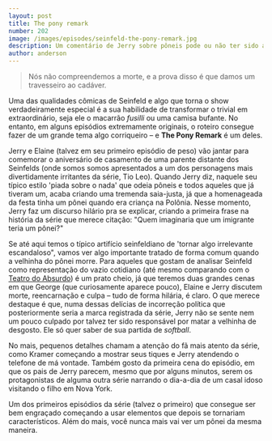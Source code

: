 ```yaml
---
layout: post
title: The pony remark
number: 202
image: /images/episodes/seinfeld-the-pony-remark.jpg
description: Um comentário de Jerry sobre pôneis pode ou não ter sido a causa da morte de uma tia dele.
author: anderson
---
```


> Nós não compreendemos a morte, e a prova disso é que damos um travesseiro ao cadáver.

Uma das qualidades cômicas de Seinfeld e algo que torna o show verdadeiramente especial é a sua habilidade de transformar o trivial em extraordinário, seja ele o macarrão *fusilli* ou uma camisa bufante. No entanto, em alguns episódios extremamente originais, o roteiro consegue fazer de um grande tema algo corriqueiro – e **The Pony Remark** é um deles.

Jerry e Elaine (talvez em seu primeiro episódio de peso) vão jantar para comemorar o aniversário de casamento de uma parente distante dos Seinfelds (onde somos somos apresentados a um dos personagens mais divertidamente irritantes da série, Tio Leo). Quando Jerry diz, naquele seu típico estilo 'piada sobre o nada' que odeia pôneis e todos aqueles que já tiveram um, acaba criando uma tremenda saia-justa, já que a homenageada da festa tinha um pônei quando era criança na Polônia. Nesse momento, Jerry faz um discurso hilário pra se explicar, criando a primeira frase na história da série que merece citação: "Quem imaginaria que um imigrante teria um pônei?"

Se até aqui temos o típico artifício seinfeldiano de 'tornar algo irrelevante escandaloso", vamos ver algo importante tratado de forma comum quando a velhinha do pônei morre. Para aqueles que gostam de analisar Seinfeld como representação do vazio cotidiano (até mesmo comparando com o <a title="Saiba sobre Teatro do Absurdo" href="http://pt.wikipedia.org/wiki/Teatro_do_absurdo">Teatro do Absurdo</a>) é um prato cheio, já que teremos duas grandes cenas em que George (que curiosamente aparece pouco), Elaine e Jerry discutem morte, reencarnação e culpa – tudo de forma hilária, é claro. O que merece destaque é que, numa dessas delícias de incorreção política que posteriormente seria a marca registrada da série, Jerry não se sente nem um pouco culpado por talvez ter sido responsável por matar a velhinha de desgosto. Ele só quer saber de sua partida de *softball*.

No mais, pequenos detalhes chamam a atenção do fã mais atento da série, como Kramer começando a mostrar seus tiques e Jerry atendendo o telefone de má vontade. Também gosto da primeira cena do episódio, em que os pais de Jerry parecem, mesmo que por alguns minutos, serem os protagonistas de alguma outra série narrando o dia-a-dia de um casal idoso visitando o filho em Nova York.

Um dos primeiros episódios da série (talvez o primeiro) que consegue ser bem engraçado começando a usar elementos que depois se tornariam característicos. Além do mais, você nunca mais vai ver um pônei da mesma maneira.